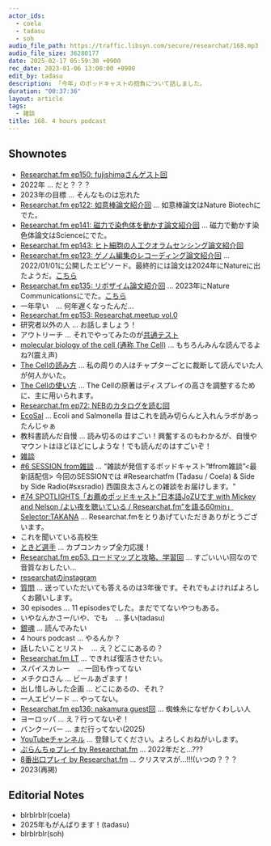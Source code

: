```yaml
---
actor_ids:
  - coela
  - tadasu
  - soh
audio_file_path: https://traffic.libsyn.com/secure/researchat/168.mp3 
audio_file_size: 36280177
date: 2025-02-17 05:59:30 +0900
rec_date: 2023-01-06 13:00:00 +0900
edit_by: tadasu
description: 「今年」のポッドキャストの抱負について話しました。
duration: "00:37:36"
layout: article
tags:
  - 雑談
title: 168. 4 hours podcast
---
```


## Shownotes
- [Researchat.fm ep150: fujishimaさんゲスト回](https://researchat.fm/episode/150)
- 2022年 ... だと？？？
- 2023年の目標 ... そんなものは忘れた
- [Researchat.fm ep122: 如意棒論文紹介回](https://researchat.fm/episode/122) ... 如意棒論文はNature Biotechにでた。
- [Researchat.fm ep141: 磁力で染色体を動かす論文紹介回](https://researchat.fm/episode/141) ... 磁力で動かす染色体論文はScienceにでた。
- [Researchat.fm ep143: ヒト細胞の人工クオラムセンシング論文紹介回](https://researchat.fm/episode/143)
- [Researchat.fm ep123: ゲノム編集のレコーディング論文紹介回](https://researchat.fm/episode/123) ... 2022/01/01に公開したエピソード。最終的には論文は2024年にNatureに出たようだ。[こちら](https://www.nature.com/articles/s41586-024-07706-4)
- [Researchat.fm ep135: リボザイム論文紹介回](https://researchat.fm/episode/135) ... 2023年にNature Communicationsにでた。[こちら](https://www.nature.com/articles/s41467-023-36073-3)
- 一年早い　... 何年遅くなったんだ...
- [Researchat.fm ep153: Researchat.meetup vol.0](https://researchat.fm/episode/153)
- 研究者以外の人 ... お話しましょう！
- アウトリーチ ... それでやってみたのが[共通テスト](https://researchat.fm/episode/157)
- [molecular biology of the cell (通称 The Cell)](https://www.amazon.co.jp/dp/0393884856/?tag=researchatf04-22) ... もちろんみんな読んでるよね?(震え声)
- [The Cellの読み方](https://x.com/researchat_fm/status/1240694813076291585) ... 私の周りの人はチャプターごとに裁断して読んでいた人が何人かいた。
- [The Cellの使い方](https://x.com/researchat_fm/status/1491041805684850691) ... The Cellの原著はディスプレイの高さを調整するために、主に用いられます。
- [Researchat.fm ep72: NEBのカタログを読む回](https://researchat.fm/episode/72)
- [EcoSal](https://www.amazon.co.jp/dp/1555810845/?tag=researchatf04-22) ... Ecoli and Salmonella 昔はこれを読み切らんと入れんラボがあったんじゃぁ
- 教科書読んだ自慢 ... 読み切るのはすごい！興奮するのもわかるが、自慢やマウントはほどほどにしような！でも読んだのはすごいぞ！
- [雑談](https://zatsudan.co.jp/)
- [#6 SESSION from雑談](https://open.spotify.com/episode/0zajfbxetmvG7oUAUZ2yqW) … “雑談が発信するポッドキャスト”#from雑談”<最新話配信> 今回のSESSIONでは #Researchatfm (Tadasu / Coela) & Side by Side Radio(#sxsradio) 西園良太さんとの雑談をお届けします。"
- [#74 SPOTLIGHTS「お薦めポッドキャスト”日本語JoZUです with Mickey and Nelson /よい夜を聴いている / Researchat.fm”を語る60min」Selector:TAKANA](https://open.spotify.com/episode/5JqZVdR7J6gH6MYFDCRP0i) ... Researchat.fmをとりあげていただきありがとうございます。
- これを聞いている高校生
- [ときど選手](https://ja.wikipedia.org/wiki/%E3%81%A8%E3%81%8D%E3%81%A9) ... カプコンカップ全力応援！
- [Researchat.fm ep53. ロードマップと攻略、学習回](https://researchat.fm/episode/53) ... すごいいい回なので音質なおしたい...
- [researchatのinstagram](https://www.instagram.com/researchat.fm/)
- [質問](https://researchat.fm/form.html) ...  送っていただいても答えるのは3年後です。それでもよければよろしくお願いします。
- 30 episodes ... 11 episodesでした。まだでてないやつもある。
- いやなんかさー/いや、でも　...  多い(tadasu)
- [銀魂](https://www.amazon.co.jp/gp/product/B07J4FHWXR/?tag=researchatf04-22) ... 読んでみたい
- 4 hours podcast ... やるんか？
- 話したいことリスト　... え？どこにあるの？
- [Researchat.fm LT](https://www.youtube.com/watch?v=kKLt956ieSM&ab_channel=Researchatfm) ... できれば復活させたい。
- スパイスカレー　... 一回も作ってない
- メチクロさん ... ビールあざます！
- 出し惜しみした企画 ...  どこにあるの、それ？
- 一人エピソード ... やってない。
- [Researchat.fm ep136: nakamura guest回](https://researchat.fm/episode/136) ... 蜘蛛糸になぜかくわしい人
- ヨーロッパ ... え？行ってないぞ！
- バンクーバー ... まだ行ってない(2025)
- [YouTubeチャンネル](https://www.youtube.com/channel/UC2bDx3CfYJwqBKQHF-9j3FA) ... 登録してください。よろしくおねがいします。
- [ぷらんちゅプレイ by Researchat.fm](https://www.youtube.com/watch?v=d4YMrm3OHfg) ... 2022年だと...???
- [8番出口プレイ by Researchat.fm](https://www.youtube.com/watch?v=b0lpvIf97Kc) ... クリスマスが...!!!(いつの？？？
- 2023(再掲)

## Editorial Notes
- blrblrblr(coela)
- 2025年もがんばります！(tadasu)
- blrblrblr(soh)
